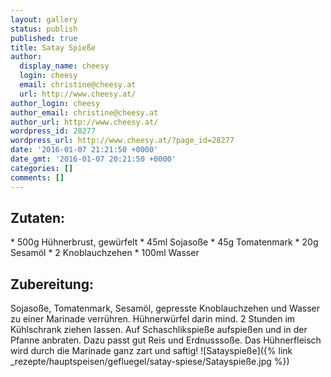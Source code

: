 ```yaml
---
layout: gallery
status: publish
published: true
title: Satay Spieße
author:
  display_name: cheesy
  login: cheesy
  email: christine@cheesy.at
  url: http://www.cheesy.at/
author_login: cheesy
author_email: christine@cheesy.at
author_url: http://www.cheesy.at/
wordpress_id: 28277
wordpress_url: http://www.cheesy.at/?page_id=28277
date: '2016-01-07 21:21:50 +0000'
date_gmt: '2016-01-07 20:21:50 +0000'
categories: []
comments: []
---
```

## Zutaten:
\* 500g Hühnerbrust, gewürfelt
\* 45ml Sojasoße
\* 45g Tomatenmark
\* 20g Sesamöl
\* 2 Knoblauchzehen
\* 100ml Wasser
## Zubereitung:
Sojasoße, Tomatenmark, Sesamöl, gepresste Knoblauchzehen und Wasser zu einer Marinade verrühren. Hühnerwürfel darin mind. 2 Stunden im Kühlschrank ziehen lassen. Auf Schaschlikspieße aufspießen und in der Pfanne anbraten. Dazu passt gut Reis und Erdnusssoße. Das Hühnerfleisch wird durch die Marinade ganz zart und saftig!
![Satayspieße]({% link _rezepte/hauptspeisen/gefluegel/satay-spiese/Satayspieße.jpg %})
